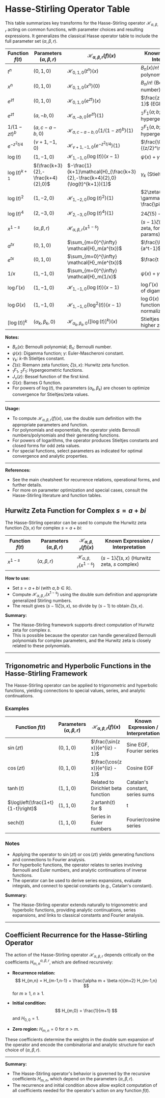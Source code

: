 # Hasse-Stirling Operator Table

This table summarizes key transforms for the Hasse-Stirling operator $\mathcal{H}_{\alpha,\beta,r}$ acting on common functions, with parameter choices and resulting expressions. It generalizes the classical Hasse operator table to include the full parameter set $(\alpha, \beta, r)$.

| Function $f(t)$         | Parameters $(\alpha,\beta,r)$         | $\mathcal{H}_{\alpha,\beta,r}(f)(x)$                        | Known Expression / Interpretation                |
|------------------------ |-------------------------------------- |------------------------------------------------------------ |--------------------------------------------------|
| $t^n$                   | $(0,1,0)$                            | $\mathcal{H}_{0,1,0}(t^n)(x)$                               | $B_n(x)/n!$ (Bernoulli polynomial)               |
| $x^n$                   | $(0,1,0)$                            | $\mathcal{H}_{0,1,0}(x^n)(0)$                               | $B_n/n!$ (Bernoulli number)                      |
| $e^{zt}$                | $(0,1,0)$                            | $\mathcal{H}_{0,1,0}(e^{zt})(x)$                            | $\frac{z e^{z x}}{e^z - 1}$ (EGF for Bernoulli)  |
| $e^{zt}$                | $(a,-b,0)$                           | $\mathcal{H}_{a,-b,0}(e^{zt})(1)$                           | $_1F_1(a;b;z)$ (confluent hypergeometric)        |
| $1/(1-zt)^b$            | $(a,c-a-b,0)$                        | $\mathcal{H}_{a,c-a-b,0}(1/(1-zt)^b)(1)$                    | $_2F_1(a,b;c;z)$ (Gauss hypergeometric)          |
| $e^{-z^2 t/4}$          | $(\nu+1,-1,0)$                       | $\mathcal{H}_{\nu+1,-1,0}(e^{-z^2 t/4})(1)$                 | $\frac{\Gamma(\nu+1)}{(z/2)^\nu} J_\nu(z)$       |
| $\log(t)$               | $(1,-1,0)$                           | $\mathcal{H}_{1,-1,0}(\log(t))(x-1)$                        | $\psi(x) + \gamma$ (digamma)                     |
| $\log(t)^{k+1}$         | $(\frac{k+3}{2},-\frac{k+4}{2},0)$   | $-\frac{1}{k+1}\mathcal{H}_{\frac{k+3}{2},-\frac{k+4}{2},0}(\log(t)^{k+1})(1)$ | $\gamma_k$ (Stieltjes constant)                  |
| $\log(t)^2$             | $(1,-2,0)$                           | $\mathcal{H}_{1,-2,0}(\log(t)^2)(1)$                        | $2\zeta(3) + \gamma^2 + \frac{\pi^2}{6}$         |
| $\log(t)^4$             | $(2,-3,0)$                           | $\mathcal{H}_{2,-3,0}(\log(t)^4)(1)$                        | $24\zeta(5) - 10\pi^2\zeta(3)$                   |
| $x^{1-s}$               | $(\alpha,\beta,r)$                   | $\mathcal{H}_{\alpha,\beta,r}(x^{1-s})$                     | $(s-1)\zeta(s,x)$ (Hurwitz zeta, for suitable params) |
| $a^{tx}$                | $(0,1,0)$                            | $\sum_{m=0}^{\infty} \mathcal{H}_m(a^{tx})$                 | $\frac{\log(a^t) a^{tx}}{a^t-1}$                 |
| $e^{tx}$                | $(0,1,0)$                            | $\sum_{m=0}^{\infty} \mathcal{H}_m(e^{tx})$                 | $\frac{t e^{tx}}{e^t-1}$                         |
| $1/x$                   | $(1,-1,0)$                           | $\sum_{m=0}^{\infty} \mathcal{H}_m(1/x)$                    | $\psi(x) + \gamma$                               |
| $\log\Gamma(x)$         | $(1,-1,0)$                           | $\mathcal{H}_{1,-1,0}(\log(t))(x-1)$                        | $\log\Gamma(x)$ (via integration of digamma)     |
| $\log G(x)$             | $(1,-1,0)$                           | $\mathcal{H}_{1,-1,0}(\log^2(t))(x-1)$                      | $\log G(x)$ (Barnes G function, up to normalization) |
| $[\log(t)]^k$           | $(\alpha_k,\beta_k,0)$               | $\mathcal{H}_{\alpha_k,\beta_k,0}([\log(t)]^k)(x)$          | Stieltjes constants, higher zeta values           |

**Notes:**
- $B_n(x)$: Bernoulli polynomial; $B_n$: Bernoulli number.
- $\psi(x)$: Digamma function; $\gamma$: Euler-Mascheroni constant.
- $\gamma_k$: $k$-th Stieltjes constant.
- $\zeta(s)$: Riemann zeta function; $\zeta(s,x)$: Hurwitz zeta function.
- $_1F_1$, $_2F_1$: Hypergeometric functions.
- $J_\nu(z)$: Bessel function of the first kind.
- $G(x)$: Barnes G function.
- For powers of $\log(t)$, the parameters $(\alpha_k, \beta_k)$ are chosen to optimize convergence for Stieltjes/zeta values.

---

**Usage:**  
- To compute $\mathcal{H}_{\alpha,\beta,r}(f)(x)$, use the double sum definition with the appropriate parameters and function.
- For polynomials and exponentials, the operator yields Bernoulli numbers/polynomials and their generating functions.
- For powers of logarithms, the operator produces Stieltjes constants and closed forms for odd zeta values.
- For special functions, select parameters as indicated for optimal convergence and analytic properties.

---

**References:**  
- See the main cheatsheet for recurrence relations, operational forms, and further details.
- For more on parameter optimization and special cases, consult the Hasse-Stirling literature and function tables.

## Hurwitz Zeta Function for Complex $s = a + b i$

The Hasse-Stirling operator can be used to compute the Hurwitz zeta function $\zeta(s, x)$ for complex $s = a + b i$:

| Function $f(t)$      | Parameters $(\alpha,\beta,r)$ | $\mathcal{H}_{\alpha,\beta,r}(f)(x)$ | Known Expression / Interpretation |
|----------------------|------------------------------|--------------------------------------|-----------------------------------|
| $x^{1-s}$            | $(\alpha,\beta,r)$           | $\mathcal{H}_{\alpha,\beta,r}(x^{1-s})$ | $(s-1)\zeta(s,x)$ (Hurwitz zeta, $s$ complex) |

**How to use:**  
- Set $s = a + b i$ (with $a, b \in \mathbb{R}$).
- Compute $\mathcal{H}_{\alpha,\beta,r}(x^{1-s})$ using the double sum definition and appropriate generalized Stirling numbers.
- The result gives $(s-1)\zeta(s,x)$, so divide by $(s-1)$ to obtain $\zeta(s,x)$.

**Summary:**  
- The Hasse-Stirling framework supports direct computation of Hurwitz zeta for complex $s$.
- This is possible because the operator can handle generalized Bernoulli polynomials for complex parameters, and the Hurwitz zeta is closely related to these polynomials.

---

## Trigonometric and Hyperbolic Functions in the Hasse-Stirling Framework

The Hasse-Stirling operator can be applied to trigonometric and hyperbolic functions, yielding connections to special values, series, and analytic continuations.

### Examples

| Function $f(t)$         | Parameters $(\alpha,\beta,r)$ | $\mathcal{H}_{\alpha,\beta,r}(f)(x)$ | Known Expression / Interpretation |
|-------------------------|------------------------------|--------------------------------------|-----------------------------------|
| $\sin(z t)$             | $(0,1,0)$                    | $\frac{\sin(z x)}{e^{iz} - 1}$       | Sine EGF, Fourier series          |
| $\cos(z t)$             | $(0,1,0)$                    | $\frac{\cos(z x)}{e^{iz} - 1}$       | Cosine EGF                        |
| $\tanh(t)$              | $(1,1,0)$                    | Related to Dirichlet beta function   | Catalan's constant, series sums   |
| $\log\left(\frac{1+t}{1-t}\right)$ | $(1,1,0)$         | $2\,\mathrm{artanh}(t)$ for $|t|<1$  | Hyperbolic inverse, analytic continuation |
| $\text{sech}(t)$        | $(1,1,0)$                    | Series in Euler numbers              | Fourier/cosine series             |

### Notes

- Applying the operator to $\sin(z t)$ or $\cos(z t)$ yields generating functions and connections to Fourier analysis.
- For hyperbolic functions, the operator relates to series involving Bernoulli and Euler numbers, and analytic continuations of inverse functions.
- The operator can be used to derive series expansions, evaluate integrals, and connect to special constants (e.g., Catalan's constant).

**Summary:**  
- The Hasse-Stirling operator extends naturally to trigonometric and hyperbolic functions, providing analytic continuations, series expansions, and links to classical constants and Fourier analysis.

---

## Coefficient Recurrence for the Hasse-Stirling Operator

The action of the Hasse-Stirling operator $\mathcal{H}_{\alpha,\beta,r}$ depends critically on the coefficients $H_{m,n}^{\alpha,\beta,r}$, which are defined recursively:

- **Recurrence relation:**
  $$
  H_{m,n} = H_{m-1,n-1} + \frac{\alpha m + \beta n}{m+2} H_{m-1,n}
  $$
  for $m \geq 1$, $n \geq 1$.

- **Initial condition:**
  $$
  H_{m,0} = \frac{1}{m+1}
  $$
  and $H_{0,0} = 1$.

- **Zero region:** $H_{m,n} = 0$ for $n > m$.

These coefficients determine the weights in the double sum expansion of the operator and encode the combinatorial and analytic structure for each choice of $(\alpha, \beta, r)$.

---

**Summary:**  
- The Hasse-Stirling operator's behavior is governed by the recursive coefficients $H_{m,n}$, which depend on the parameters $(\alpha, \beta, r)$.
- The recurrence and initial condition above allow explicit computation of all coefficients needed for the operator's action on any function $f(t)$.

